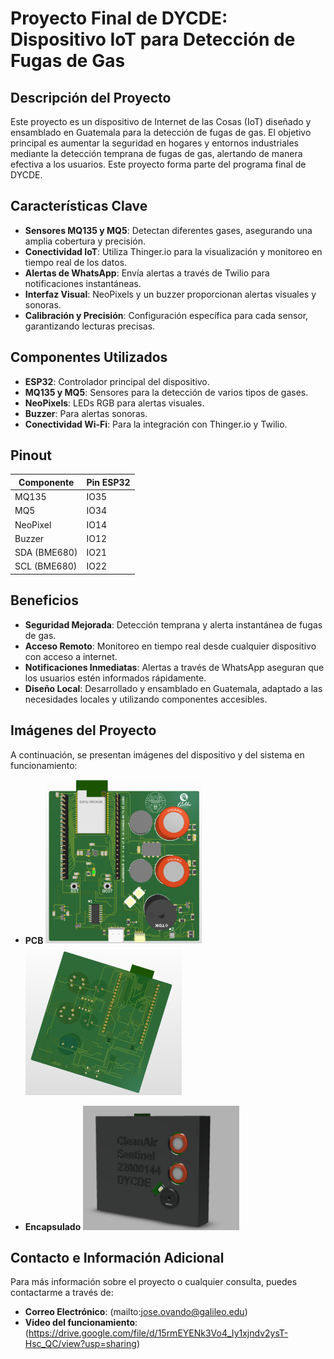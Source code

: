 # Proyecto Final de DYCDE: Dispositivo IoT para Detección de Fugas de Gas

## Descripción del Proyecto
Este proyecto es un dispositivo de Internet de las Cosas (IoT) diseñado y ensamblado en Guatemala para la detección de fugas de gas. El objetivo principal es aumentar la seguridad en hogares y entornos industriales mediante la detección temprana de fugas de gas, alertando de manera efectiva a los usuarios. Este proyecto forma parte del programa final de DYCDE.

## Características Clave

- **Sensores MQ135 y MQ5**: Detectan diferentes gases, asegurando una amplia cobertura y precisión.
- **Conectividad IoT**: Utiliza Thinger.io para la visualización y monitoreo en tiempo real de los datos.
- **Alertas de WhatsApp**: Envía alertas a través de Twilio para notificaciones instantáneas.
- **Interfaz Visual**: NeoPixels y un buzzer proporcionan alertas visuales y sonoras.
- **Calibración y Precisión**: Configuración específica para cada sensor, garantizando lecturas precisas.

## Componentes Utilizados

- **ESP32**: Controlador principal del dispositivo.
- **MQ135 y MQ5**: Sensores para la detección de varios tipos de gases.
- **NeoPixels**: LEDs RGB para alertas visuales.
- **Buzzer**: Para alertas sonoras.
- **Conectividad Wi-Fi**: Para la integración con Thinger.io y Twilio.

## Pinout

| Componente | Pin ESP32 |
|------------|-----------|
| MQ135      | IO35      |
| MQ5        | IO34      |
| NeoPixel   | IO14      |
| Buzzer     | IO12      |
| SDA (BME680)| IO21     |
| SCL (BME680)| IO22     |

## Beneficios

- **Seguridad Mejorada**: Detección temprana y alerta instantánea de fugas de gas.
- **Acceso Remoto**: Monitoreo en tiempo real desde cualquier dispositivo con acceso a internet.
- **Notificaciones Inmediatas**: Alertas a través de WhatsApp aseguran que los usuarios estén informados rápidamente.
- **Diseño Local**: Desarrollado y ensamblado en Guatemala, adaptado a las necesidades locales y utilizando componentes accesibles.

## Imágenes del Proyecto

A continuación, se presentan imágenes del dispositivo y del sistema en funcionamiento:

- **PCB**
  <img src="Images/PCB_Front.png" alt="Parte frontal de la PCB" width="250"/>
  <img src="Images/PCB_Back.png" alt="Parte trasera de la PCB" width="250"/>

- **Encapsulado**
  <img src="Images/case.png" alt="Encapsulado" width="250"/>

## Contacto e Información Adicional

Para más información sobre el proyecto o cualquier consulta, puedes contactarme a través de:

- **Correo Electrónico**: (mailto:jose.ovando@galileo.edu)
- **Video del funcionamiento**: (https://drive.google.com/file/d/15rmEYENk3Vo4_Iy1xjndv2ysT-Hsc_QC/view?usp=sharing)
